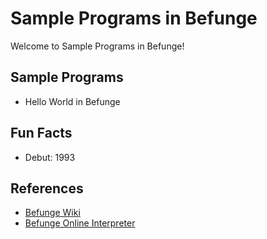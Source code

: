 # Sample Programs in Befunge

Welcome to Sample Programs in Befunge!

## Sample Programs

- Hello World in Befunge

## Fun Facts

- Debut: 1993

## References

- [Befunge Wiki](https://en.wikipedia.org/wiki/Befunge)
- [Befunge Online Interpreter](https://www.bedroomlan.org/tools/befunge-playground#prog=hello,mode=run)
